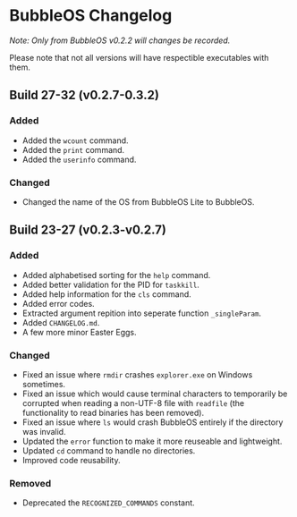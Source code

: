 # BubbleOS Changelog

_Note: Only from BubbleOS v0.2.2 will changes be recorded._

Please note that not all versions will have respectible executables with them.

## Build 27-32 (v0.2.7-0.3.2)

### Added

- Added the `wcount` command.
- Added the `print` command.
- Added the `userinfo` command.

### Changed

- Changed the name of the OS from BubbleOS Lite to BubbleOS.

## Build 23-27 (v0.2.3-v0.2.7)

### Added

- Added alphabetised sorting for the `help` command.
- Added better validation for the PID for `taskkill`.
- Added help information for the `cls` command.
- Added error codes.
- Extracted argument repition into seperate function `_singleParam`.
- Added `CHANGELOG.md`.
- A few more minor Easter Eggs.

### Changed

- Fixed an issue where `rmdir` crashes `explorer.exe` on Windows sometimes.
- Fixed an issue which would cause terminal characters to temporarily be corrupted when reading a non-UTF-8 file with `readfile` (the functionality to read binaries has been removed).
- Fixed an issue where `ls` would crash BubbleOS entirely if the directory was invalid.
- Updated the `error` function to make it more reuseable and lightweight.
- Updated `cd` command to handle no directories.
- Improved code reusability.

### Removed

- Deprecated the `RECOGNIZED_COMMANDS` constant.
